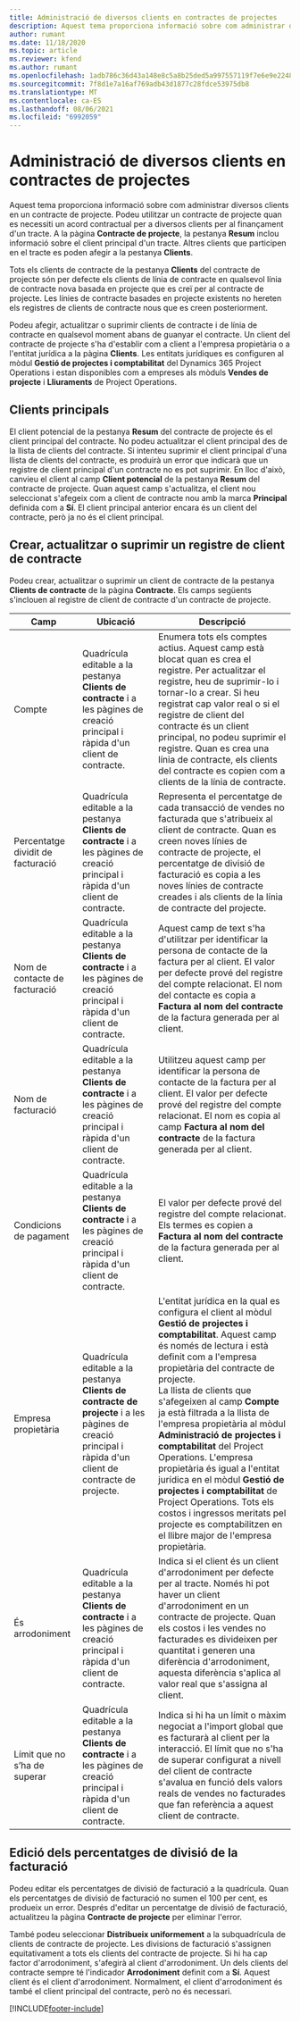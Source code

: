 ```yaml
---
title: Administració de diversos clients en contractes de projectes
description: Aquest tema proporciona informació sobre com administrar diversos clients en un contracte de projecte.
author: rumant
ms.date: 11/18/2020
ms.topic: article
ms.reviewer: kfend
ms.author: rumant
ms.openlocfilehash: 1adb786c36d43a148e8c5a8b25ded5a997557119f7e6e9e2248935ad4ed211d5
ms.sourcegitcommit: 7f8d1e7a16af769adb43d1877c28fdce53975db8
ms.translationtype: MT
ms.contentlocale: ca-ES
ms.lasthandoff: 08/06/2021
ms.locfileid: "6992059"
---
```

# <a name="manage-multiple-customers-on-project-contracts"></a>Administració de diversos clients en contractes de projectes

Aquest tema proporciona informació sobre com administrar diversos clients en un contracte de projecte. Podeu utilitzar un contracte de projecte quan es necessiti un acord contractual per a diversos clients per al finançament d'un tracte. A la pàgina **Contracte de projecte**, la pestanya **Resum** inclou informació sobre el client principal d'un tracte. Altres clients que participen en el tracte es poden afegir a la pestanya **Clients**.

Tots els clients de contracte de la pestanya **Clients** del contracte de projecte són per defecte els clients de línia de contracte en qualsevol línia de contracte nova basada en projecte que es creï per al contracte de projecte. Les línies de contracte basades en projecte existents no hereten els registres de clients de contracte nous que es creen posteriorment.

Podeu afegir, actualitzar o suprimir clients de contracte i de línia de contracte en qualsevol moment abans de guanyar el contracte. Un client del contracte de projecte s'ha d'establir com a client a l'empresa propietària o a l'entitat jurídica a la pàgina **Clients**. Les entitats jurídiques es configuren al mòdul **Gestió de projectes i comptabilitat** del Dynamics 365 Project Operations i estan disponibles com a empreses als mòduls **Vendes de projecte** i **Lliuraments** de Project Operations.

## <a name="primary-customers"></a>Clients principals

El client potencial de la pestanya **Resum** del contracte de projecte és el client principal del contracte. No podeu actualitzar el client principal des de la llista de clients del contracte. Si intenteu suprimir el client principal d'una llista de clients del contracte, es produirà un error que indicarà que un registre de client principal d'un contracte no es pot suprimir. En lloc d'això, canvieu el client al camp **Client potencial** de la pestanya **Resum** del contracte de projecte. Quan aquest camp s'actualitza, el client nou seleccionat s'afegeix com a client de contracte nou amb la marca **Principal** definida com a **Sí**. El client principal anterior encara és un client del contracte, però ja no és el client principal.

## <a name="create-update-or-delete-a-contract-customer-record"></a>Crear, actualitzar o suprimir un registre de client de contracte

Podeu crear, actualitzar o suprimir un client de contracte de la pestanya **Clients de contracte** de la pàgina **Contracte**. Els camps següents s'inclouen al registre de client de contracte d'un contracte de projecte.

| **Camp** | **Ubicació** | **Descripció** | 
| --- | --- | --- | 
| Compte | Quadrícula editable a la pestanya **Clients de contracte** i a les pàgines de creació principal i ràpida d'un client de contracte. | Enumera tots els comptes actius. Aquest camp està blocat quan es crea el registre. Per actualitzar el registre, heu de suprimir-lo i tornar-lo a crear. Si heu registrat cap valor real o si el registre de client del contracte és un client principal, no podeu suprimir el registre. Quan es crea una línia de contracte, els clients del contracte es copien com a clients de la línia de contracte. |
| Percentatge dividit de facturació | Quadrícula editable a la pestanya **Clients de contracte** i a les pàgines de creació principal i ràpida d'un client de contracte. | Representa el percentatge de cada transacció de vendes no facturada que s'atribueix al client de contracte. Quan es creen noves línies de contracte de projecte, el percentatge de divisió de facturació es copia a les noves línies de contracte creades i als clients de la línia de contracte del projecte. |
| Nom de contacte de facturació | Quadrícula editable a la pestanya **Clients de contracte** i a les pàgines de creació principal i ràpida d'un client de contracte. | Aquest camp de text s'ha d'utilitzar per identificar la persona de contacte de la factura per al client. El valor per defecte prové del registre del compte relacionat. El nom del contacte es copia a **Factura al nom del contracte** de la factura generada per al client. |
| Nom de facturació | Quadrícula editable a la pestanya **Clients de contracte** i a les pàgines de creació principal i ràpida d'un client de contracte. | Utilitzeu aquest camp per identificar la persona de contacte de la factura per al client. El valor per defecte prové del registre del compte relacionat. El nom es copia al camp **Factura al nom del contracte** de la factura generada per al client. |
| Condicions de pagament | Quadrícula editable a la pestanya **Clients de contracte** i a les pàgines de creació principal i ràpida d'un client de contracte. | El valor per defecte prové del registre del compte relacionat. Els termes es copien a **Factura al nom del contracte** de la factura generada per al client. |
| Empresa propietària | Quadrícula editable a la pestanya **Clients de contracte de projecte** i a les pàgines de creació principal i ràpida d'un client de contracte de projecte. | L'entitat jurídica en la qual es configura el client al mòdul **Gestió de projectes i comptabilitat**. Aquest camp és només de lectura i està definit com a l'empresa propietària del contracte de projecte.</br>La llista de clients que s'afegeixen al camp **Compte** ja està filtrada a la llista de l'empresa propietària al mòdul **Administració de projectes i comptabilitat** del Project Operations. L'empresa propietària és igual a l'entitat jurídica en el mòdul **Gestió de projectes i comptabilitat** de Project Operations. Tots els costos i ingressos meritats pel projecte es comptabilitzen en el llibre major de l'empresa propietària. |
| És arrodoniment | Quadrícula editable a la pestanya **Clients de contracte** i a les pàgines de creació principal i ràpida d'un client de contracte. | Indica si el client és un client d'arrodoniment per defecte per al tracte. Només hi pot haver un client d'arrodoniment en un contracte de projecte. Quan els costos i les vendes no facturades es divideixen per quantitat i generen una diferència d'arrodoniment, aquesta diferència s'aplica al valor real que s'assigna al client. |
| Límit que no s’ha de superar | Quadrícula editable a la pestanya **Clients de contracte** i a les pàgines de creació principal i ràpida d'un client de contracte. | Indica si hi ha un límit o màxim negociat a l'import global que es facturarà al client per la interacció. El límit que no s'ha de superar configurat a nivell del client de contracte s'avalua en funció dels valors reals de vendes no facturades que fan referència a aquest client de contracte. |

## <a name="edit-billing-split-percentages"></a>Edició dels percentatges de divisió de la facturació

Podeu editar els percentatges de divisió de facturació a la quadrícula. Quan els percentatges de divisió de facturació no sumen el 100 per cent, es produeix un error. Després d'editar un percentatge de divisió de facturació, actualitzeu la pàgina **Contracte de projecte** per eliminar l'error.

També podeu seleccionar **Distribueix uniformement** a la subquadrícula de clients de contracte de projecte. Les divisions de facturació s'assignen equitativament a tots els clients del contracte de projecte. Si hi ha cap factor d'arrodoniment, s'afegirà al client d'arrodoniment. Un dels clients del contracte sempre té l'indicador **Arrodoniment** definit com a **Sí**. Aquest client és el client d'arrodoniment. Normalment, el client d'arrodoniment és també el client principal del contracte, però no és necessari.


[!INCLUDE[footer-include](../includes/footer-banner.md)]